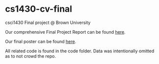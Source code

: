 # cs1430-cv-final
csci1430 Final project @ Brown University

Our comprehensive Final Project Report can be found [here](written/CS1430__Final_Project.pdf). 

Our final poster can be found [here](written/CS1450_Final_Poster.pdf).

All related code is found in the code folder. Data was intentionally omitted as to not crowd the repo. 